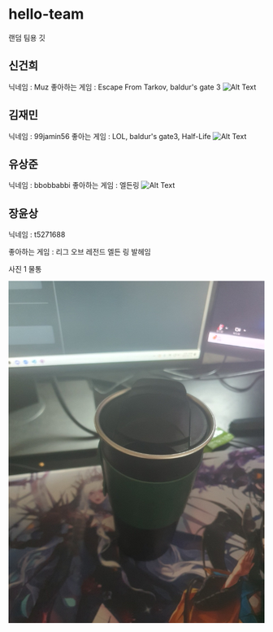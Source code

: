 # hello-team
랜덤 팀용 깃
## 신건희
닉네임 : Muz
좋아하는 게임 : Escape From Tarkov, baldur's gate 3
![Alt Text](https://blog.kakaocdn.net/dn/drq9jc/btr5DUtmPbq/0SeiEvANaE5tVcWQ62kftk/img.gif)

## 김재민
닉네임 : 99jamin56
좋아는 게임 : LOL, baldur's gate3, Half-Life
![Alt Text](https://blog.kakaocdn.net/dn/A4Jys/btrsSvkfSir/JdfPZxZ5LA9kGz3gsg3LcK/img.gif)


##  유상준
닉네임 : bbobbabbi
좋아하는 게임 : 엘든링
![Alt Text](https://oiiaoiia.org/storage/2024/10/Cat360spin_memehdf.gif)
## 장윤상
닉네임 : t5271688 

좋아하는 게임 : 리그 오브 레전드 엘든 링 발헤임

사진 1 물통

![photo1](./img/KakaoTalk_20250121_101109681.jpg)
